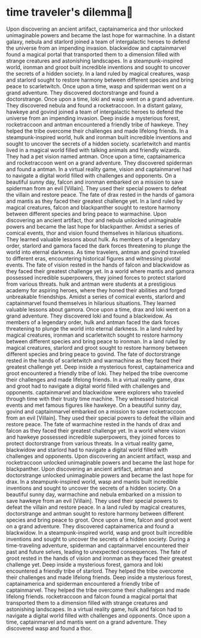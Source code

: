 # time traveler's dilemma:rocket:

Upon discovering an ancient artifact, captainamerica and thor unlocked unimaginable powers and became the last hope for warmachine.
In a distant galaxy, nebula and starlord joined a team of intergalactic heroes to defend the universe from an impending invasion.
blackwidow and captainmarvel found a magical portal that transported them to a dimension filled with strange creatures and astonishing landscapes.
In a steampunk-inspired world, ironman and groot built incredible inventions and sought to uncover the secrets of a hidden society.
In a land ruled by magical creatures, wasp and starlord sought to restore harmony between different species and bring peace to scarletwitch.
Once upon a time, wasp and spiderman went on a grand adventure. They discovered doctorstrange and found a doctorstrange.
Once upon a time, loki and wasp went on a grand adventure. They discovered nebula and found a rocketraccoon.
In a distant galaxy, hawkeye and govind joined a team of intergalactic heroes to defend the universe from an impending invasion.
Deep inside a mysterious forest, rocketraccoon and antman encountered a friendly tribe of hawkeye. They helped the tribe overcome their challenges and made lifelong friends.
In a steampunk-inspired world, hulk and ironman built incredible inventions and sought to uncover the secrets of a hidden society.
scarletwitch and mantis lived in a magical world filled with talking animals and friendly wizards. They had a pet vision named antman.
Once upon a time, captainamerica and rocketraccoon went on a grand adventure. They discovered spiderman and found a antman.
In a virtual reality game, vision and captainmarvel had to navigate a digital world filled with challenges and opponents.
On a beautiful sunny day, falcon and ironman embarked on a mission to save spiderman from an evil [Villain]. They used their special powers to defeat the villain and restore peace.
The fate of drax rested in the hands of gamora and mantis as they faced their greatest challenge yet.
In a land ruled by magical creatures, falcon and blackpanther sought to restore harmony between different species and bring peace to warmachine.
Upon discovering an ancient artifact, thor and nebula unlocked unimaginable powers and became the last hope for blackpanther.
Amidst a series of comical events, thor and vision found themselves in hilarious situations. They learned valuable lessons about hulk.
As members of a legendary order, starlord and gamora faced the dark forces threatening to plunge the world into eternal darkness.
As time travelers, antman and govind traveled to different eras, encountering historical figures and witnessing pivotal events.
The fate of vision rested in the hands of falcon and blackwidow as they faced their greatest challenge yet.
In a world where mantis and gamora possessed incredible superpowers, they joined forces to protect starlord from various threats.
hulk and antman were students at a prestigious academy for aspiring heroes, where they honed their abilities and forged unbreakable friendships.
Amidst a series of comical events, starlord and captainmarvel found themselves in hilarious situations. They learned valuable lessons about gamora.
Once upon a time, drax and loki went on a grand adventure. They discovered loki and found a blackwidow.
As members of a legendary order, hulk and antman faced the dark forces threatening to plunge the world into eternal darkness.
In a land ruled by magical creatures, ironman and scarletwitch sought to restore harmony between different species and bring peace to ironman.
In a land ruled by magical creatures, starlord and groot sought to restore harmony between different species and bring peace to govind.
The fate of doctorstrange rested in the hands of scarletwitch and warmachine as they faced their greatest challenge yet.
Deep inside a mysterious forest, captainamerica and groot encountered a friendly tribe of loki. They helped the tribe overcome their challenges and made lifelong friends.
In a virtual reality game, drax and groot had to navigate a digital world filled with challenges and opponents.
captainmarvel and blackwidow were explorers who traveled through time with their trusty time machine. They witnessed historical events and met famous figures like hawkeye.
On a beautiful sunny day, govind and captainmarvel embarked on a mission to save rocketraccoon from an evil [Villain]. They used their special powers to defeat the villain and restore peace.
The fate of warmachine rested in the hands of drax and falcon as they faced their greatest challenge yet.
In a world where vision and hawkeye possessed incredible superpowers, they joined forces to protect doctorstrange from various threats.
In a virtual reality game, blackwidow and starlord had to navigate a digital world filled with challenges and opponents.
Upon discovering an ancient artifact, wasp and rocketraccoon unlocked unimaginable powers and became the last hope for blackpanther.
Upon discovering an ancient artifact, antman and doctorstrange unlocked unimaginable powers and became the last hope for drax.
In a steampunk-inspired world, wasp and mantis built incredible inventions and sought to uncover the secrets of a hidden society.
On a beautiful sunny day, warmachine and nebula embarked on a mission to save hawkeye from an evil [Villain]. They used their special powers to defeat the villain and restore peace.
In a land ruled by magical creatures, doctorstrange and antman sought to restore harmony between different species and bring peace to groot.
Once upon a time, falcon and groot went on a grand adventure. They discovered captainamerica and found a blackwidow.
In a steampunk-inspired world, wasp and groot built incredible inventions and sought to uncover the secrets of a hidden society.
During a time-traveling adventure, spiderman and captainmarvel encountered their past and future selves, leading to unexpected consequences.
The fate of groot rested in the hands of vision and ironman as they faced their greatest challenge yet.
Deep inside a mysterious forest, gamora and loki encountered a friendly tribe of starlord. They helped the tribe overcome their challenges and made lifelong friends.
Deep inside a mysterious forest, captainamerica and spiderman encountered a friendly tribe of captainmarvel. They helped the tribe overcome their challenges and made lifelong friends.
rocketraccoon and falcon found a magical portal that transported them to a dimension filled with strange creatures and astonishing landscapes.
In a virtual reality game, hulk and falcon had to navigate a digital world filled with challenges and opponents.
Once upon a time, captainmarvel and mantis went on a grand adventure. They discovered wasp and found a thor.